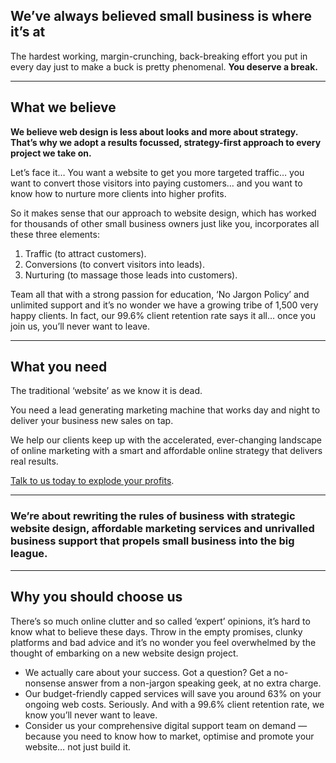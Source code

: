 ## We’ve always believed small business is where it’s at

The hardest working, margin-crunching, back-breaking effort you put in every day just to make a buck is pretty phenomenal.
**You deserve a break.**

***

## What we believe

**We believe web design is less about looks and more about strategy. That’s why we adopt a results focussed, strategy-first approach to every project we take on.**

Let’s face it… You want a website to get you more targeted traffic… you want to convert those visitors into paying customers… and you want to know how to nurture more clients into higher profits.

So it makes sense that our approach to website design, which has worked for thousands of other small business owners just like you, incorporates all these three elements:

1.  Traffic (to attract customers).
2.  Conversions (to convert visitors into leads).
3.  Nurturing (to massage those leads into customers).

Team all that with a strong passion for education, ‘No Jargon Policy’ and unlimited support and it’s no wonder we have a growing tribe of 1,500 very happy clients. In fact, our 99.6% client retention rate says it all… once you join us, you’ll never want to leave.

***

## What you need

The traditional ‘website’ as we know it is dead.

You need a lead generating marketing machine that works day and night to deliver your business new sales on tap.

We help our clients keep up with the accelerated, ever-changing landscape of online marketing with a smart and affordable online strategy that delivers real results.

[Talk to us today to explode your profits](https://dmaillard.com/contact).

***

### We’re about rewriting the rules of business with **strategic website design, affordable marketing services** and **unrivalled business support** that propels small business into the big league.

***

## Why you should choose us

There’s so much online clutter and so called ‘expert’ opinions, it’s hard to know what to believe these days. Throw in the empty promises, clunky platforms and bad advice and it’s no wonder you feel overwhelmed by the thought of embarking on a new website design project.

*   We actually care about your success. Got a question? Get a no-nonsense answer from a non-jargon speaking geek, at no extra charge.
*   Our budget-friendly capped services will save you around 63% on your ongoing web costs. Seriously. And with a 99.6% client retention rate, we know you’ll never want to leave.
*   Consider us your comprehensive digital support team on demand — because you need to know how to market, optimise and promote your website… not just build it.
